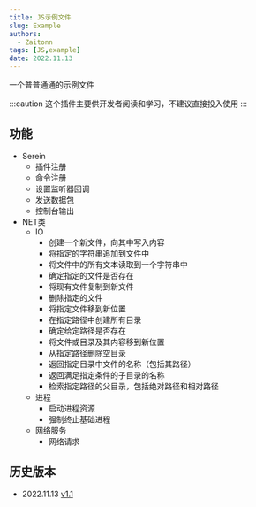 ```yaml
---
title: JS示例文件
slug: Example
authors: 
  - Zaitonn
tags: [JS,example]
date: 2022.11.13 
---
```


一个普普通通的示例文件

<!--truncate-->

:::caution
这个插件主要供开发者阅读和学习，不建议直接投入使用
:::

## 功能

- Serein
  - 插件注册
  - 命令注册
  - 设置监听器回调
  - 发送数据包
  - 控制台输出
- NET类
  - IO
    - 创建一个新文件，向其中写入内容
    - 将指定的字符串追加到文件中
    - 将文件中的所有文本读取到一个字符串中
    - 确定指定的文件是否存在
    - 将现有文件复制到新文件
    - 删除指定的文件
    - 将指定文件移到新位置
    - 在指定路径中创建所有目录
    - 确定给定路径是否存在
    - 将文件或目录及其内容移到新位置
    - 从指定路径删除空目录
    - 返回指定目录中文件的名称（包括其路径）
    - 返回满足指定条件的子目录的名称
    - 检索指定路径的父目录，包括绝对路径和相对路径
  - 进程
    - 启动进程资源
    - 强制终止基础进程
  - 网络服务
    - 网络请求

## 历史版本

- 2022.11.13 [v1.1](https://download.serein.cc/https://raw.githubusercontent.com/Zaitonn/Serein-Docs/publish/JS/Example/Example%20v1.1.js)
